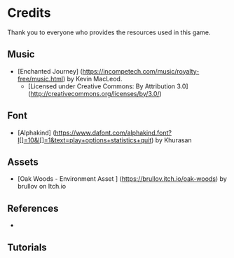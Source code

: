 # Credits

Thank you to everyone who provides the resources used in this game.

## Music

- [Enchanted Journey] (https://incompetech.com/music/royalty-free/music.html) by Kevin MacLeod.
	- [Licensed under Creative Commons: By Attribution 3.0] (http://creativecommons.org/licenses/by/3.0/)

## Font

- [Alphakind] (https://www.dafont.com/alphakind.font?l[]=10&l[]=1&text=play+options+statistics+quit) by Khurasan

## Assets
- [Oak Woods - Environment Asset ] (https://brullov.itch.io/oak-woods) by brullov on Itch.io

## References

- 

## Tutorials